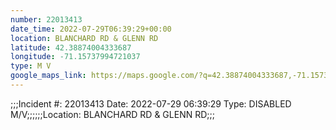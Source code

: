 ```yaml
---
number: 22013413
date_time: 2022-07-29T06:39:29+00:00
location: BLANCHARD RD & GLENN RD
latitude: 42.38874004333687
longitude: -71.15737994721037
type: M V
google_maps_link: https://maps.google.com/?q=42.38874004333687,-71.15737994721037
---
```


;;;Incident #: 22013413  Date: 2022-07-29 06:39:29   Type: DISABLED M/V;;;;;;Location: BLANCHARD RD & GLENN RD;;;
